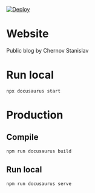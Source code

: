 [![Deploy](https://github.com/bintocher/blog/actions/workflows/deploy.yml/badge.svg)](https://github.com/bintocher/blog/actions/workflows/deploy.yml)
# Website

Public blog by Chernov Stanislav

# Run local

```
npx docusaurus start
```

# Production

## Compile

```
npm run docusaurus build
```
## Run local
```
npm run docusaurus serve
```
